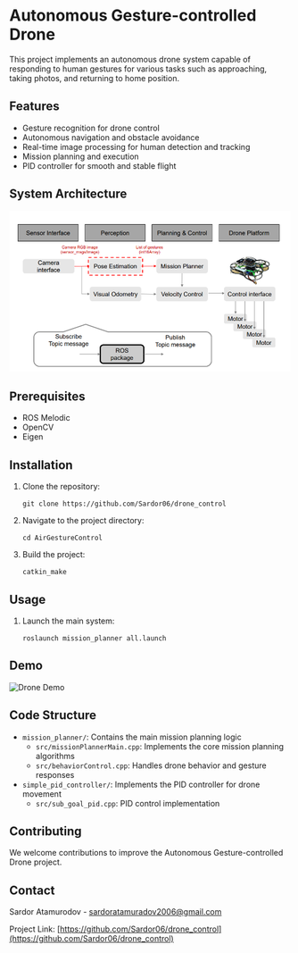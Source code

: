 # Autonomous Gesture-controlled Drone

This project implements an autonomous drone system capable of responding to human gestures for various tasks such as approaching, taking photos, and returning to home position.

## Features

- Gesture recognition for drone control
- Autonomous navigation and obstacle avoidance
- Real-time image processing for human detection and tracking
- Mission planning and execution
- PID controller for smooth and stable flight

## System Architecture

![System Architecture](demo/sysArch.png)

## Prerequisites

- ROS Melodic
- OpenCV
- Eigen

## Installation

1. Clone the repository:
   ```
   git clone https://github.com/Sardor06/drone_control
   ```
2. Navigate to the project directory:
   ```
   cd AirGestureControl
   ```
3. Build the project:
   ```
   catkin_make
   ```

## Usage

1. Launch the main system:
   ```
   roslaunch mission_planner all.launch
   ```

## Demo

![Drone Demo](demo/droneDemo.gif)

## Code Structure

- `mission_planner/`: Contains the main mission planning logic
  - `src/missionPlannerMain.cpp`: Implements the core mission planning algorithms
  - `src/behaviorControl.cpp`: Handles drone behavior and gesture responses
- `simple_pid_controller/`: Implements the PID controller for drone movement
  - `src/sub_goal_pid.cpp`: PID control implementation

## Contributing

We welcome contributions to improve the Autonomous Gesture-controlled Drone project.

## Contact

Sardor Atamurodov - sardoratamuradov2006@gmail.com

Project Link: [https://github.com/Sardor06/drone_control](https://github.com/Sardor06/drone_control)